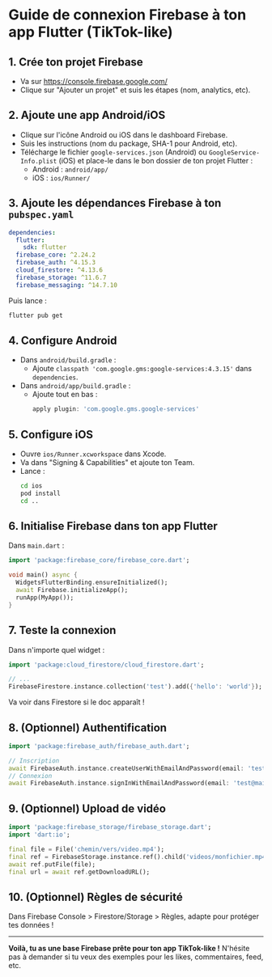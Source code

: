 # Guide de connexion Firebase à ton app Flutter (TikTok-like)

## 1. Crée ton projet Firebase
- Va sur https://console.firebase.google.com/
- Clique sur "Ajouter un projet" et suis les étapes (nom, analytics, etc).

## 2. Ajoute une app Android/iOS
- Clique sur l'icône Android ou iOS dans le dashboard Firebase.
- Suis les instructions (nom du package, SHA-1 pour Android, etc).
- Télécharge le fichier `google-services.json` (Android) ou `GoogleService-Info.plist` (iOS) et place-le dans le bon dossier de ton projet Flutter :
  - Android : `android/app/`
  - iOS : `ios/Runner/`

## 3. Ajoute les dépendances Firebase à ton `pubspec.yaml`
```yaml
dependencies:
  flutter:
    sdk: flutter
  firebase_core: ^2.24.2
  firebase_auth: ^4.15.3
  cloud_firestore: ^4.13.6
  firebase_storage: ^11.6.7
  firebase_messaging: ^14.7.10
```
Puis lance :
```sh
flutter pub get
```

## 4. Configure Android
- Dans `android/build.gradle` :
  - Ajoute `classpath 'com.google.gms:google-services:4.3.15'` dans `dependencies`.
- Dans `android/app/build.gradle` :
  - Ajoute tout en bas :
    ```gradle
    apply plugin: 'com.google.gms.google-services'
    ```

## 5. Configure iOS
- Ouvre `ios/Runner.xcworkspace` dans Xcode.
- Va dans "Signing & Capabilities" et ajoute ton Team.
- Lance :
  ```sh
  cd ios
  pod install
  cd ..
  ```

## 6. Initialise Firebase dans ton app Flutter
Dans `main.dart` :
```dart
import 'package:firebase_core/firebase_core.dart';

void main() async {
  WidgetsFlutterBinding.ensureInitialized();
  await Firebase.initializeApp();
  runApp(MyApp());
}
```

## 7. Teste la connexion
Dans n'importe quel widget :
```dart
import 'package:cloud_firestore/cloud_firestore.dart';

// ...
FirebaseFirestore.instance.collection('test').add({'hello': 'world'});
```
Va voir dans Firestore si le doc apparaît !

## 8. (Optionnel) Authentification
```dart
import 'package:firebase_auth/firebase_auth.dart';

// Inscription
await FirebaseAuth.instance.createUserWithEmailAndPassword(email: 'test@mail.com', password: '123456');
// Connexion
await FirebaseAuth.instance.signInWithEmailAndPassword(email: 'test@mail.com', password: '123456');
```

## 9. (Optionnel) Upload de vidéo
```dart
import 'package:firebase_storage/firebase_storage.dart';
import 'dart:io';

final file = File('chemin/vers/video.mp4');
final ref = FirebaseStorage.instance.ref().child('videos/monfichier.mp4');
await ref.putFile(file);
final url = await ref.getDownloadURL();
```

## 10. (Optionnel) Règles de sécurité
Dans Firebase Console > Firestore/Storage > Règles, adapte pour protéger tes données !

---

**Voilà, tu as une base Firebase prête pour ton app TikTok-like !**
N'hésite pas à demander si tu veux des exemples pour les likes, commentaires, feed, etc. 